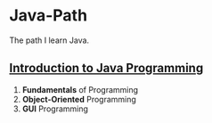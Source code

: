# Java-Path
The path I learn Java.

## [Introduction to Java Programming](./1-Introduction_to_Java_Programming/Content.md)

1. **Fundamentals** of Programming
2. **Object-Oriented** Programming
3. **GUI** Programming



